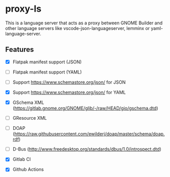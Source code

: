 # proxy-ls
This is a language server that acts as a proxy between GNOME Builder and other language servers like vscode-json-languageserver, lemminx or
yaml-language-server.

## Features
- [x] Flatpak manifest support (JSON)
- [ ] Flatpak manifest support (YAML)
- [ ] Support https://www.schemastore.org/json/ for JSON
- [x] Support https://www.schemastore.org/json/ for YAML
- [x] GSchema XML (https://gitlab.gnome.org/GNOME/glib/-/raw/HEAD/gio/gschema.dtd)
- [ ] GResource XML
- [ ] DOAP (https://raw.githubusercontent.com/ewilderj/doap/master/schema/doap.rdf)
- [ ] D-Bus (http://www.freedesktop.org/standards/dbus/1.0/introspect.dtd)
- [x] Gitlab CI
- [x] Github Actions

